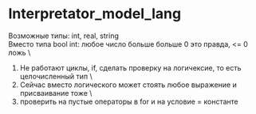 # Interpretator_model_lang
Возможные типы: int, real, string \
Вместо типа bool int: любое число больше больше 0 это правда, <= 0 ложь \
1) Не работают циклы, if, сделать проверку на логичексие, то есть целочисленный тип \
2) Сейчас вместо логического может стоять любое выражение и присваивание тоже   \
3) проверить на пустые операторы в for и на условие = константе
